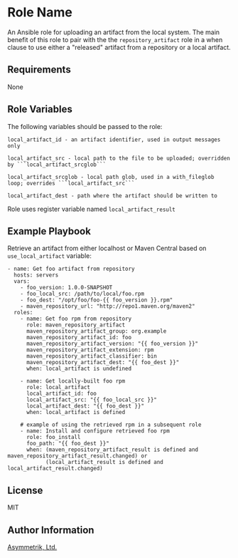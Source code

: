 Role Name
=========

An Ansible role for uploading an artifact from the local system. The main benefit of this role to pair with the
the ```repository_artifact``` role in a when clause to use either a "released" artifact from a repository or a local artifact.

Requirements
------------

None

Role Variables
--------------

The following variables should be passed to the role:

    local_artifact_id - an artifact identifier, used in output messages only

    local_artifact_src - local path to the file to be uploaded; overridden by ```local_artifact_srcglob```

    local_artifact_srcglob - local path glob, used in a with_fileglob loop; overrides ```local_artifact_src```

    local_artifact_dest - path where the artifact should be written to

Role uses register variable named ```local_artifact_result```

Example Playbook
----------------

Retrieve an artifact from either localhost or Maven Central based on
```use_local_artifact``` variable:

    - name: Get foo artifact from repository
      hosts: servers
      vars:
        - foo_version: 1.0.0-SNAPSHOT
        - foo_local_src: /path/to/local/foo.rpm
        - foo_dest: "/opt/foo/foo-{{ foo_version }}.rpm"
        - maven_repository_url: "http://repo1.maven.org/maven2"
      roles:
        - name: Get foo rpm from repository
          role: maven_repository_artifact
          maven_repository_artifact_group: org.example
          maven_repository_artifact_id: foo
          maven_repository_artifact_version: "{{ foo_version }}"
          maven_repository_artifact_extension: rpm
          maven_repository_artifact_classifier: bin
          maven_repository_artifact_dest: "{{ foo_dest }}"
          when: local_artifact is undefined

        - name: Get locally-built foo rpm
          role: local_artifact
          local_artifact_id: foo
          local_artifact_src: "{{ foo_local_src }}"
          local_artifact_dest: "{{ foo_dest }}"
          when: local_artifact is defined

        # example of using the retrieved rpm in a subsequent role
        - name: Install and configure retrieved foo rpm
          role: foo_install
          foo_path: "{{ foo_dest }}"
          when: (maven_repository_artifact_result is defined and maven_repository_artifact_result.changed) or
                (local_artifact_result is defined and local_artifact_result.changed)

License
-------

MIT

Author Information
------------------

[Asymmetrik, Ltd.](https://www.asymmetrik.com/)
